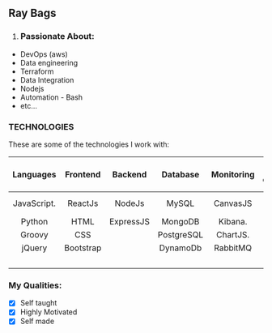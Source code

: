 ## Ray Bags

1. ### Passionate About:
  - DevOps (aws)
  - Data engineering
  - Terraform
  - Data Integration
  - Nodejs
  - Automation - Bash
  - etc...

### TECHNOLOGIES
  These are some of the technologies I work with:

| Languages              | Frontend      | Backend       | Database      | Monitoring       | Cloud computing | Infrastructure| Automation & Ochestration|
| :---:                  |  :---:        |  :---:        | :---:         | :---:            |  :---:          | :---:         | :---:         |
| JavaScript.            | ReactJs       | NodeJs        | MySQL         | CanvasJS         | Amazone (AWS)   |  Terraform    | aws-eks       |
| Python                 | HTML          | ExpressJS     | MongoDB       |  Kibana.         | Gitlab          |               | Git actions   |
| Groovy                 | CSS           |               | PostgreSQL    | ChartJS.         | Heroku          |               | Ansible       |
| jQuery                 | Bootstrap     |               | DynamoDb      |  RabbitMQ        |                 |               | Kubernettes   |
|                        |               |               |                                  |                 |               | Docker        |      



### My Qualities:

 - [x]  Self taught
 - [x]  Highly Motivated
 - [x]  Self made
